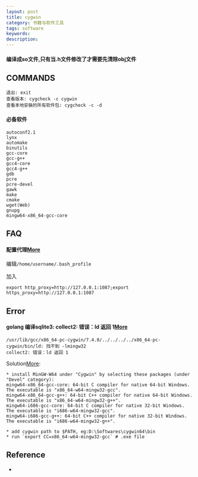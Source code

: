 ```yaml
---
layout: post
title: cygwin
category: 书籍与软件工具
tags: software
keywords: 
description: 
---
```


#### 编译成so文件,只有当.h文件修改了才需要先清除obj文件

## COMMANDS

```
退出: exit
查看版本: cygcheck -c cygwin
查看本地安裝的所有软件包: cygcheck -c -d
```

#### 必备软件

```
autoconf2.1
lynx
automake
binutils
gcc-core
gcc-g++
gcc4-core
gcc4-g++
gdb
pcre
pcre-devel
gawk
make
cmake
wget(Web)
gnupg
mingw64-x86_64-gcc-core
```


## FAQ

#### 配置代理[More](https://segmentfault.com/a/1190000000417584)

编辑`/home/username/.bash_profile`

加入
```
export http_proxy=http://127.0.0.1:1087;export https_proxy=http://127.0.0.1:1087
```

## Error

#### golang 编译sqlite3: collect2: 错误：ld 返回 1[More](https://blog.csdn.net/free2o/article/details/78444169)
```
/usr/lib/gcc/x86_64-pc-cygwin/7.4.0/../../../../x86_64-pc-cygwin/bin/ld: 找不到 -lmingw32
collect2: 错误：ld 返回 1
```
Solution[More](https://www3.ntu.edu.sg/home/ehchua/programming/howto/Cygwin_HowTo.html):
```
* install MinGW-W64 under "Cygwin" by selecting these packages (under "Devel" category):
mingw64-x86_64-gcc-core: 64-bit C compiler for native 64-bit Windows. The executable is "x86_64-w64-mingw32-gcc".
mingw64-x86_64-gcc-g++: 64-bit C++ compiler for native 64-bit Windows. The executable is "x86_64-w64-mingw32-g++".
mingw64-i686-gcc-core: 64-bit C compiler for native 32-bit Windows. The executable is "i686-w64-mingw32-gcc".
mingw64-i686-gcc-g++: 64-bit C++ compiler for native 32-bit Windows. The executable is "i686-w64-mingw32-g++".

* add cygwin path to $PATH, eg:D:\Softwares\cygwin64\bin
* run `export CC=x86_64-w64-mingw32-gcc` # .exe file
```


#### 


## Reference

* 